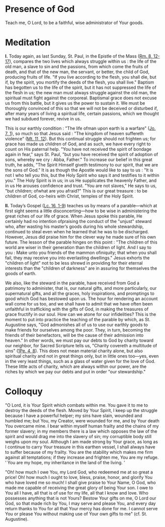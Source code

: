# Presence of God

Teach me, O Lord, to be a faithful, wise administrator of Your goods.

# Meditation

**I.** Today again, as last Sunday, St. Paul, in the Epistle of the Mass ([Rm. 8, 12-17](https://vulgata.online/bible/Rm.8?ed=DR2&vfn=DR2.Rm.8.12-17:vs)), compares the two lives which always struggle within us : the life of the old man, a slave to sin and the passions, from which come the fruits of death, and that of the new man, the servant, or better, the child of God, producing fruits of life. "If you live according to the flesh, you shall die, but if, by the spirit, you mortify the deeds of the flesh, you shall live." Baptism has begotten us to the life of the spirit, but it has not suppressed the life of the flesh in us; the new man must always struggle against the old man, the spiritual must fight against the corporeal. Baptismal grace does not excuse us from this battle, but it gives us the power to sustain it. We must be thoroughly convinced of this so that we will not be deceived or disturbed if, after many years of living a spiritual life, certain passions, which we thought we had subdued forever, revive in us.

This is our earthly condition : "The life ofman upon earth is a warfare" ([Jo. 7, 1](https://vulgata.online/bible/Jo.7?ed=DR2&vfn=DR2.Jo.7.1:vs)), so much so that Jesus said : "The kingdom of heaven suffereth violence" ([Mt. 11, 12](https://vulgata.online/bible/Mt.11?ed=DR2&vfn=DR2.Mt.11.12:vs)). But this continual struggle should not frighten us; for grace has made us children of God, and as such, we have every right to count on His paternal help. "You have not received the spirit of bondage again in fear," says St. Paul, "but you have received the spirit of adoption of sons, whereby we cry : Abba, Father." To increase our belief in this great truth, he adds, "The Spirit Himself giveth testimony to our spirit, that we are the sons of God." It is as though the Apostle would like to say to us : "It is not I who tell you this, but the Holy Spirit who says it and testifies to it within you." The Holy Spirit is in us; in us He supplicates the heavenly Father, and in us He arouses confidence and trust. "You are not slaves," He says to us, "but children; ofwhat are you afraid?" This is our great treasure : to be children of God, co-heirs with Christ, temples of the Holy Spirit.

**II.** Today’s Gospel ([Lc. 16, 1-9](https://vulgata.online/bible/Lc.16?ed=DR2&vfn=DR2.Lc.16.1-9:vs)) teaches us by means of a parable—which at first sight seems a little disconcerting—how to be wise in administering the great riches of our life of grace. When Jesus spoke this parable, He certainly had no intention ofpraising the conduct of the "unjust" steward who, after wasting his master’s goods during his whole stewardship, continued to steal even when he learned that he was to be discharged. However, Jesus did praise him for the clever way he made sure of his own future. The lesson of the parable hinges on this point : "The children of this world are wiser in their generation than the children of light. And I say to you : Make unto you friends of the mammon ofiniquity; that when you shall fail, they may receive you into everlasting dwellings." Jesus exhorts the "children of light" not to be less shrewd in providing for their eternal interests than the "children of darkness" are in assuring for themselves the goods of earth.

We also, like the steward in the parable, have received from God a patrimony to administer, that is, our natural gifts, and more particularly, our supernatural gifts, and all the graces, holy inspirations, and promptings to good which God has bestowed upon us. The hour for rendering an account wall come for us too, and we shall have to admit that we have often been unfaithful in trafficking with the gifts of God, in making the treasures of grace fructify in our soul. How can we atone for our infidelities? This is the moment to put into practice the teaching of the parable by which, as St. Augustine says, "God admonishes all of us to use our earthly goods to make friends for ourselves among the poor. They, in turn, becoming the friends of their benefactors, will be the cause of their admission into heaven." In other words, we must pay our debts to God by charity toward our neighbor, for Sacred Scripture tells us, "Charity covereth a multitude of sins" ([1Pe. 4, 8](https://vulgata.online/bible/1Pe.4?ed=DR2&vfn=DR2.1Pe.4.8:vs)). This does not mean material charity alone, but also spiritual charity and not in great things only, but in little ones too—yes, even in the very least things, such as a glass of water given for the love of God. These little acts of charity, which are always within our power, are the riches by which we pay our debts and put in order "our stewardship."

# Colloquy

"O Lord, it is Your Spirit which combats within me. You gave it to me to destroy the deeds of the flesh. Moved by Your Spirit, I keep up the struggle because I have a powerful helper; my sins have slain, wounded and humbled me; but You, my Creator, were wounded for me, and by Your death You overcame mine. I bear within myself human frailty and the chains of my former slavery; in my members there is a law which opposes the law of the spirit and would drag me into the slavery of sin; my corruptible body still weighs upon my soul. Although I am made strong by Your grace, as long as I continue to carry Your treasure in this earthen vessel, I shall always have to suffer because of my frailty. You are the stability which makes me firm against all temptations; if they increase and frighten me, You are my refuge. ‘ You are my hope, my inheritance in the land of the living. ’

"Oh! how much I owe You, my Lord God, who redeemed me at so great a price! Oh! how much I ought to love, bless, praise, honor, and glorify You who have loved me so much! I shall give praise to Your Name, O God, who made me capable of receiving the great glory of being Your son. I owe to You all I have, all that is of use for my life, all that I know and love. Who possesses anything that is not Yours? Bestow Your gifts on me, O Lord our God, so that made rich by You, I may serve and please You, and every day return thanks to You for all that Your mercy has done for me. I cannot serve You or please You without making use of Your own gifts to me" (cf. St. Augustine).

